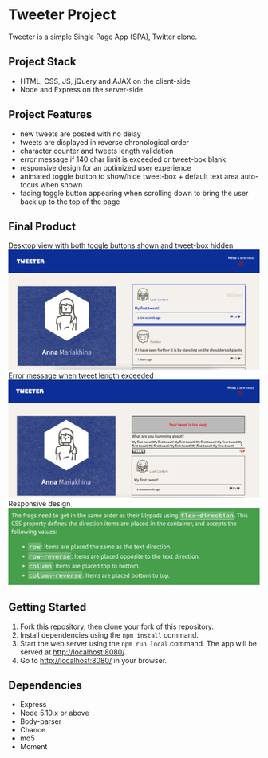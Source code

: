# Tweeter Project

Tweeter is a simple Single Page App (SPA), Twitter clone.

## Project Stack
- HTML, CSS, JS, jQuery and AJAX on the client-side
- Node and Express on the server-side

## Project Features
- new tweets are posted with no delay
- tweets are displayed in reverse chronological order 
- character counter and tweets length validation
- error message if 140 char limit is exceeded or tweet-box blank
- responsive design for an optimized user experience
- animated toggle button to show/hide tweet-box + default text area auto-focus when shown
- fading toggle button appearing when scrolling down to bring the user back up to the top of the page

## Final Product
Desktop view with both toggle buttons shown and tweet-box hidden
!["desktop-view"](https://github.com/anna-flytis/tweeter/blob/master/docs/desktop-view.png)
Error message when tweet length exceeded
!["error-message"](https://github.com/anna-flytis/tweeter/blob/master/docs/error-message.png)
Responsive design
!["mobile-view"](https://github.com/anna-flytis/tweeter/blob/master/docs/mobile-view.png)

## Getting Started
1. Fork this repository, then clone your fork of this repository.
2. Install dependencies using the `npm install` command.
3. Start the web server using the `npm run local` command. The app will be served at <http://localhost:8080/>.
4. Go to <http://localhost:8080/> in your browser.

## Dependencies
- Express
- Node 5.10.x or above
- Body-parser
- Chance
- md5
- Moment


